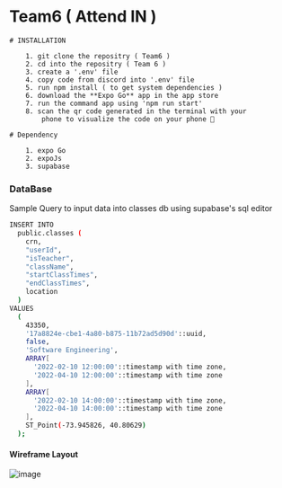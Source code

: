 # Team6 ( Attend IN ) 

    # INSTALLATION 

        1. git clone the repositry ( Team6 )
        2. cd into the repositry ( Team 6 )
        3. create a '.env' file 
        4. copy code from discord into '.env' file
        5. run npm install ( to get system dependencies )
        6. download the **Expo Go** app in the app store 
        7. run the command app using 'npm run start'
        8. scan the qr code generated in the terminal with your
            phone to visualize the code on your phone 📲

    # Dependency 

        1. expo Go
        2. expoJs 
        3. supabase

### DataBase ### 

Sample Query to input data into classes db using supabase's sql editor

```sh
INSERT INTO
  public.classes (
    crn,
    "userId",
    "isTeacher",
    "className",
    "startClassTimes",
    "endClassTimes",
    location
  )
VALUES
  (
    43350,
    '17a8824e-cbe1-4a80-b875-11b72ad5d90d'::uuid,
    false,
    'Software Engineering',
    ARRAY[
      '2022-02-10 12:00:00'::timestamp with time zone,
      '2022-04-10 12:00:00'::timestamp with time zone
    ],
    ARRAY[
      '2022-02-10 14:00:00'::timestamp with time zone,
      '2022-04-10 14:00:00'::timestamp with time zone
    ],
    ST_Point(-73.945826, 40.80629)
  );
```
#### Wireframe Layout
![image](https://github.com/CSC-4350-SP2024/Team6/assets/73751366/4913236d-f1cc-4f7e-bbc9-e03c0d84776e)
